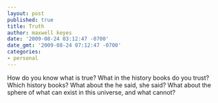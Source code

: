 ```yaml
---
layout: post
published: true
title: Truth
author: maxwell keyes
date: '2009-08-24 03:12:47 -0700'
date_gmt: '2009-08-24 07:12:47 -0700'
categories:
- personal
---
```


How do you know what is true? What in the history books do you trust? Which history books? What about the he said, she
said? What about the sphere of what can exist in this universe, and what cannot?
